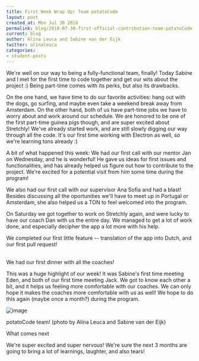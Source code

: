 ```yaml
---
title: First Week Wrap Up! Team potatoCode
layout: post
created_at: Mon Jul 30 2018
permalink: blog/2018-07-30-first-official-contribution-team-potatoCode
current: blog
author: Alina Leuca and Sabine van der Eijk
twitter: alinaleuca
categories:
- student-posts
---
```


We're well on our way to being a fully-functional team, finally! Today Sabine and I met for the first time to code together and get our wits about the project :) Being part-time comes with its perks, but also its drawbacks.

On the one hand, we have time to do our favorite activities: hang out with the dogs, go surfing, and maybe even take a weekend break away from Amsterdam. On the other hand, both of us have part-time jobs we have to worry about and work around our schedule. We are honored to be one of the first part-time guinea pigs though, and are super excited about Stretchly! We've already started work, and are still slowly digging our way through all the code. It's our first time working with Electron as well, so we're learning tons already :)

A bit of what happened this week:
We had our first call with our mentor Jan on Wednesday, and he is wonderful! He gave us ideas for first issues and functionalities, and has already helped us figure out how to contribute to the project. We're excited for a potential visit from him some time during the program!

We also had our first call with our supervisor Ana Sofia and had a blast! Besides discussing all the oportunities we'll have to meet up in Portugal or Amsterdam, she also helped us a TON to feel welcomed into the program.

On Saturday we got together to work on Stretchly again, and were lucky to have our coach Dan with us the entire day. We managed to get a lot of work done, and especially decipher the app a lot more with his help.

We completed our first little feature -- translation of the app into Dutch, and our first pull request!

<br>
<span class="color-red">We had our first dinner with all the coaches!</span>
<br>

This was a huge highlight of our week! It was Sabine's first time meeting Eden, and both of our first time meeting Jack. We got to know each other a bit, and it helps us feeling more comfortable with our coaches. We can only hope it makes the coaches more comfortable with us as well! We hope to do this again (maybe once a month?) during the program.

![image](/img/blog/2018/2018-07-05-potatocode-team.jpg)
<div class="image-credits">potatoCode team! (photo by Alina Leuca and Sabine van der Eijk)</div>


<span class="color-red">What comes next</span>

We're super excited and super nervous! We're sure the next 3 months are going to bring a lot of learnings, laughter, and also tears!
